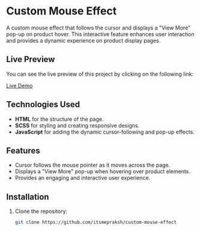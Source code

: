 # Custom Mouse Effect

A custom mouse effect that follows the cursor and displays a "View More" pop-up on product hover. This interactive feature enhances user interaction and provides a dynamic experience on product display pages.

## Live Preview

You can see the live preview of this project by clicking on the following link:

[Live Demo](https://itsmepraksh.github.io/custom-mouse-effect/)

## Technologies Used

- **HTML** for the structure of the page.
- **SCSS** for styling and creating responsive designs.
- **JavaScript** for adding the dynamic cursor-following and pop-up effects.

## Features

- Cursor follows the mouse pointer as it moves across the page.
- Displays a "View More" pop-up when hovering over product elements.
- Provides an engaging and interactive user experience.

## Installation

1. Clone the repository:
   ```bash
   git clone https://github.com/itsmepraksh/custom-mouse-effect
